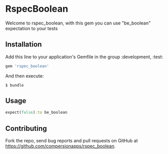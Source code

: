 # RspecBoolean

Welcome to rspec_boolean, with this gem you can use "be_boolean" expectation to your tests


## Installation

Add this line to your application's Gemfile in the group :development, :test:

```ruby
gem 'rspec_boolean'
```

And then execute:

    $ bundle

## Usage


```ruby
expect(false).to be_boolean
```

## Contributing
Fork the repo, send bug reports and pull requests on GitHub at https://github.com/compersionapps/rspec_boolean.

